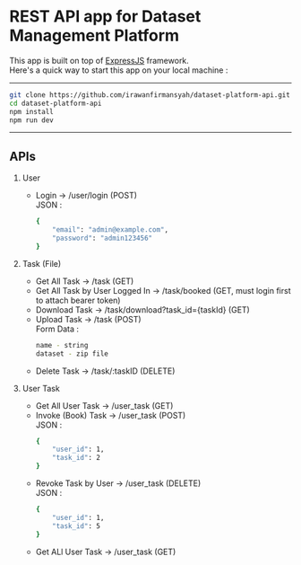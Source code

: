 # REST API app for Dataset Management Platform

This app is built on top of [ExpressJS](https://expressjs.com/) framework. 
<br/>
Here's a quick way to start this app on your local machine :

---
```sh
git clone https://github.com/irawanfirmansyah/dataset-platform-api.git
cd dataset-platform-api
npm install
npm run dev
```
---


## APIs
1. User
    * Login -> /user/login (POST)
        <br/>
        JSON :
        ```sh
        {
            "email": "admin@example.com",
            "password": "admin123456"
        }
        ```

2. Task (File)
    * Get All Task -> /task (GET)
    * Get All Task by User Logged In -> /task/booked (GET, must login first to attach bearer token)
    * Download Task -> /task/download?task_id={taskId} (GET)
    * Upload Task -> /task (POST)
        <br/>
        Form Data :
        ```sh
        name - string
        dataset - zip file
        ```
    * Delete Task -> /task/:taskID (DELETE)

3. User Task
    - Get All User Task -> /user_task (GET)
    - Invoke (Book) Task -> /user_task (POST)
        <br/>
        JSON :
        ```sh
        {
            "user_id": 1,
            "task_id": 2
        }
        ```
    - Revoke Task by User -> /user_task (DELETE)
        <br/>
        JSON :
        ```sh
        {
            "user_id": 1,
            "task_id": 5
        }
        ```
    - Get ALl User Task -> /user_task (GET)